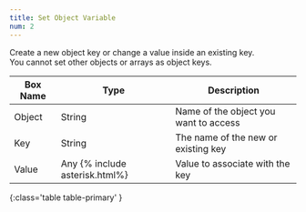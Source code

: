 ```yaml
---
title: Set Object Variable
num: 2
---
```


Create a new object key or change a value inside an existing key.\
You cannot set other objects or arrays as object keys.
 

| Box Name | Type | Description | 
|-------|--------|--------|
|Object|String|Name of the object you want to access
|Key|String|The name of the new or existing key
|Value|Any {% include asterisk.html%}|Value to associate with the key
{:class='table table-primary' }















